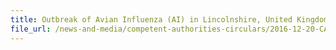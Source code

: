 ```yaml
---
title: Outbreak of Avian Influenza (AI) in Lincolnshire, United Kingdom 
file_url: /news-and-media/competent-authorities-circulars/2016-12-20-CA.pdf
---
```

